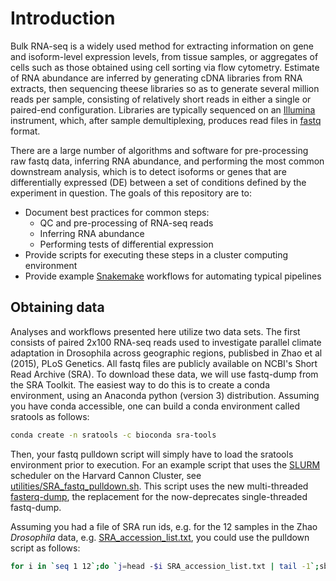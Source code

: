 # Introduction
Bulk RNA-seq is a widely used method for extracting information on gene and isoform-level expression levels, from tissue samples, or aggregates of cells such as those obtained using cell sorting via flow cytometry. Estimate of RNA abundance are inferred by generating cDNA libraries from RNA extracts, then sequencing theese libraries so as to generate several million reads per sample, consisting of relatively short reads in either a single or paired-end configuration. Libraries are typically sequenced on an [Illumina](https://www.illumina.com/systems/sequencing-platforms.html) instrument, which, after sample demultiplexing, produces read files in [fastq](https://en.wikipedia.org/wiki/FASTQ_format) format. 

There are a large number of algorithms and software for pre-processing raw fastq data, inferring RNA abundance, and performing the most common downstream analysis, which is to detect isoforms or genes that are differentially expressed (DE) between a set of conditions defined by the experiment in question. The goals of this repository are to:
- Document best practices for common steps:
  - QC and pre-processing of RNA-seq reads
  - Inferring RNA abundance
  - Performing tests of differential expression
- Provide scripts for executing these steps in a cluster computing environment
- Provide example [Snakemake](https://snakemake.readthedocs.io/en/stable/)  workflows for automating typical pipelines 

## Obtaining data
Analyses and workflows presented here utilize two data sets. The first consists of paired 2x100 RNA-seq reads used to investigate parallel climate adaptation in Drosophila across geographic regions, publisbed in Zhao et al (2015), PLoS Genetics. All fastq files are publicly available on NCBI's Short Read Archive (SRA). To download these data, we will use fastq-dump from the SRA Toolkit. The easiest way to do this is to create a conda environment, using an Anaconda python (version 3) distribution. Assuming you have conda accessible, one can build a conda environment called sratools as follows:

```bash
conda create -n sratools -c bioconda sra-tools
```

Then, your fastq pulldown script will simply have to load the sratools environment prior to execution. For an example script that uses the [SLURM](https://slurm.schedmd.com/overview.html) scheduler on the Harvard Cannon Cluster, see [utilities/SRA_fastq_pulldown.sh](https://github.com/harvardinformatics/bulk_RNA-seq/blob/master/utilities/SRA_fastq_pulldown.sh). This script uses the new multi-threaded [fasterq-dump]("https://github.com/ncbi/sra-tools/wiki/HowTo:-fasterq-dump"), the replacement for the now-deprecates single-threaded fastq-dump. 

Assuming you had a file of SRA run ids, e.g. for the 12 samples in the Zhao *Drosophila* data, e.g. [SRA_accession_list.txt]("https://github.com/harvardinformatics/bulk_RNA-seq/blob/master/data/zhao2015/SRA_accession_list.txt"), you could use the pulldown script as follows: 

```bash
for i in `seq 1 12`;do `j=head -$i SRA_accession_list.txt | tail -1`;sbatch SRA_fastq_pulldown.sh $j;done
```
